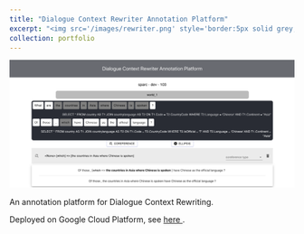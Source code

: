 ```yaml
---
title: "Dialogue Context Rewriter Annotation Platform"
excerpt: "<img src='/images/rewriter.png' style='border:5px solid grey;'>"
collection: portfolio
---
```


<img src='/images/rewriter.png'>

An annotation platform for Dialogue Context Rewriting.

Deployed on Google Cloud Platform, see <a href='http://34.92.253.98:3000'> here </a>.
